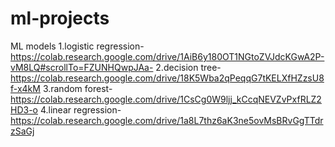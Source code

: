 # ml-projects
ML models
1.logistic regression-https://colab.research.google.com/drive/1AiB6y180OT1NGtoZVJdcKGwA2P-vM8LQ#scrollTo=FZUNHQwpJAa-
2.decision tree-https://colab.research.google.com/drive/18K5Wba2qPeqqG7tKELXfHZzsU8f-x4kM
3.random forest-https://colab.research.google.com/drive/1CsCg0W9ljj_kCcqNEVZvPxfRLZ2HD3-o
4.linear regression-https://colab.research.google.com/drive/1a8L7thz6aK3ne5ovMsBRvGgTTdrzSaGj

